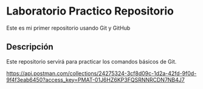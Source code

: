# Laboratorio Practico Repositorio

Este es mi primer repositorio usando Git y GitHub

## Descripción
Este repositorio servirá para practicar los comandos básicos de Git.

https://api.postman.com/collections/24275324-3cf8d09c-1d2a-42fd-9f0d-9f4f3eab6450?access_key=PMAT-01J6HZ6KP3FQSRNNRCDN7NB4J7